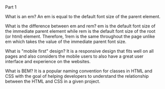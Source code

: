 Part 1

What is an em?
    An em is equal to the default font size of the parent element.

What is the difference between em and rem?
    em is the default font size of the immediate parent element while rem is the default font size of the root (or html) element. Therefore, 1rem is the same throughout the page unlike em which takes the value of the immediate parent font size.

What is "mobile first" design?
    It is a responsive design that fits well on all pages and also considers the mobile users to also have a great user interface and experience on the websites.

What is BEM?
    It is a popular naming convention for classes in HTML and CSS with the goal of helping developers to understand the relationship between the HTML and CSS in a given project.